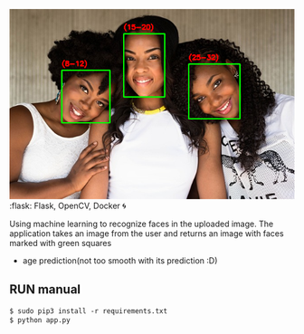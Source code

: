 ![age.png](age.png)
:flask: Flask, OpenCV, Docker :cyclone: 

Using machine learning to recognize faces in the uploaded image. The application takes an image from the user and returns an image with faces marked with green squares 
+ age prediction(not too smooth with its prediction :D)

## RUN manual
```
$ sudo pip3 install -r requirements.txt
$ python app.py
```